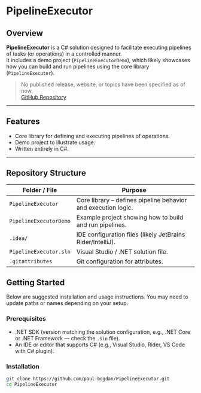 # PipelineExecutor

## Overview
**PipelineExecutor** is a C# solution designed to facilitate executing pipelines of tasks (or operations) in a controlled manner.  
It includes a demo project (`PipelineExecutorDemo`), which likely showcases how you can build and run pipelines using the core library (`PipelineExecutor`).

> No published release, website, or topics have been specified as of now.  
> [GitHub Repository](https://github.com/paul-bogdan/PipelineExecutor)

---

## Features
- Core library for defining and executing pipelines of operations.  
- Demo project to illustrate usage.  
- Written entirely in C#.  

---
## Repository Structure

| Folder / File          | Purpose                                                                 |
|-------------------------|-------------------------------------------------------------------------|
| `PipelineExecutor`      | Core library – defines pipeline behavior and execution logic.           |
| `PipelineExecutorDemo`  | Example project showing how to build and run pipelines.                 |
| `.idea/`                | IDE configuration files (likely JetBrains Rider/IntelliJ).              |
| `PipelineExecutor.sln`  | Visual Studio / .NET solution file.                                     |
| `.gitattributes`        | Git configuration for attributes.                                       |

## Getting Started

Below are suggested installation and usage instructions. You may need to update paths or names depending on your setup.

### Prerequisites
- .NET SDK (version matching the solution configuration, e.g., .NET Core or .NET Framework — check the `.sln` file).  
- An IDE or editor that supports C# (e.g., Visual Studio, Rider, VS Code with C# plugin).  

### Installation
```bash
git clone https://github.com/paul-bogdan/PipelineExecutor.git
cd PipelineExecutor
